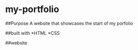 # my-portfolio

##Purpose
A website that showcases the start of my porfolio

##built with 
*HTML
*CSS

##website
